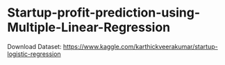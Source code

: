 # Startup-profit-prediction-using-Multiple-Linear-Regression

Download Dataset: https://www.kaggle.com/karthickveerakumar/startup-logistic-regression
